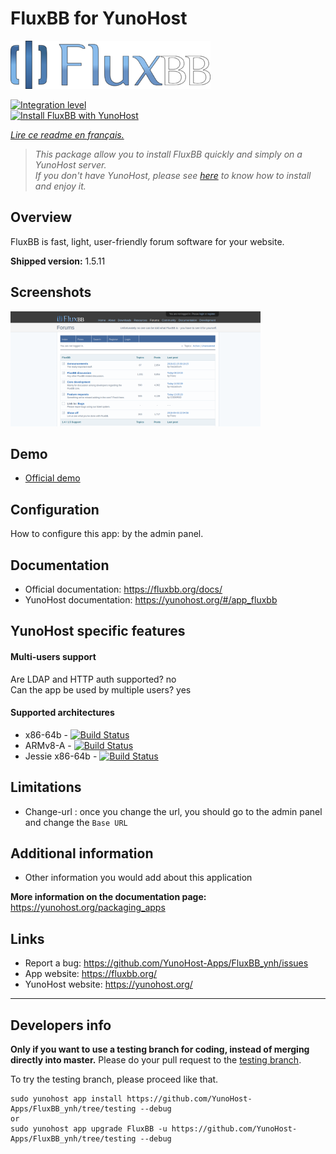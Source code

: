 # FluxBB for YunoHost

![fluxbb_logo](sources/images/fluxbb_logo.png)


[![Integration level](https://dash.yunohost.org/integration/FluxBB.svg)](https://dash.yunohost.org/appci/app/FluxBB)  
[![Install FluxBB with YunoHost](https://install-app.yunohost.org/install-with-yunohost.png)](https://install-app.yunohost.org/?app=FluxBB)

*[Lire ce readme en français.](./README_fr.md)*

> *This package allow you to install FluxBB quickly and simply on a YunoHost server.  
If you don't have YunoHost, please see [here](https://yunohost.org/#/install) to know how to install and enjoy it.*

## Overview

FluxBB is fast, light, user-friendly forum software for your website.

**Shipped version:** 1.5.11

## Screenshots

![fluxbb_screenshot](sources/images/fluxbb_screenshot.png)

## Demo

* [Official demo](https://fluxbb.org/forums/index.php)

## Configuration

How to configure this app: by the admin panel.

## Documentation

 * Official documentation: https://fluxbb.org/docs/
 * YunoHost documentation: https://yunohost.org/#/app_fluxbb

## YunoHost specific features

#### Multi-users support

Are LDAP and HTTP auth supported? no  
Can the app be used by multiple users? yes

#### Supported architectures

* x86-64b - [![Build Status](https://ci-apps.yunohost.org/ci/logs/FluxBB%20%28Community%29.svg)](https://ci-apps.yunohost.org/ci/apps/FluxBB/)
* ARMv8-A - [![Build Status](https://ci-apps-arm.yunohost.org/ci/logs/FluxBB%20%28Community%29.svg)](https://ci-apps-arm.yunohost.org/ci/apps/FluxBB/)
* Jessie x86-64b - [![Build Status](https://ci-stretch.nohost.me/ci/logs/FluxBB%20%28Community%29.svg)](https://ci-stretch.nohost.me/ci/apps/FluxBB/)

## Limitations

* Change-url : once you change the url, you should go to the admin panel and change the `Base URL`

## Additional information

* Other information you would add about this application

**More information on the documentation page:**  
https://yunohost.org/packaging_apps

## Links

 * Report a bug: https://github.com/YunoHost-Apps/FluxBB_ynh/issues
 * App website: https://fluxbb.org/
 * YunoHost website: https://yunohost.org/

---

Developers info
----------------

**Only if you want to use a testing branch for coding, instead of merging directly into master.**
Please do your pull request to the [testing branch](https://github.com/YunoHost-Apps/FluxBB_ynh/tree/testing).

To try the testing branch, please proceed like that.
```
sudo yunohost app install https://github.com/YunoHost-Apps/FluxBB_ynh/tree/testing --debug
or
sudo yunohost app upgrade FluxBB -u https://github.com/YunoHost-Apps/FluxBB_ynh/tree/testing --debug
```
